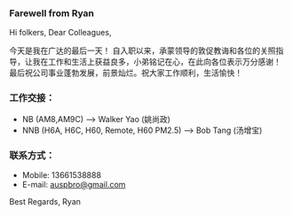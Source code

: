
### Farewell from Ryan

Hi folkers,
Dear Colleagues,

今天是我在广达的最后一天！
自入职以来，承蒙领导的敦促教诲和各位的关照指导，让我在工作和生活上获益良多，小弟铭记在心，在此向各位表示万分感谢！
最后祝公司事业蓬勃发展，前景灿烂。祝大家工作顺利，生活愉快！



### 工作交接：
* NB (AM8,AM9C) --> Walker Yao (姚尚政)
* NNB (H6A, H6C, H60, Remote, H60 PM2.5) --> Bob Tang (汤增宝)


### 联系方式：
* Mobile: 13661538888
* E-mail: <auspbro@gmail.com>


Best Regards,
Ryan
